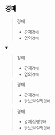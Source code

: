 ## 경매
> 경매
> - 강제`경매`
> - 임의`경매`
<details open>
    <summary></summary>

> 경매
> - 강제`경매`
> - 임의`경매`

> 경매
> - 강제`경매`
> - 담보권실행`경매`

> 경매
> - 강제집행`경매`
> - 담보권실행`경매`
</details>

